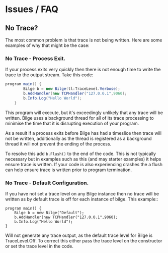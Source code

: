 
Issues / FAQ
==============================================


## No Trace?

The most common problem is that trace is not being written.  Here are some examples of why that might be the case:


### No Trace - Process Exit.

If your process exits very quickly then there is not enough time to write the trace to the output stream.  Take this code:

```csharp
program main() {
        Bilge b = new Bilge(tl:TraceLevel.Verbose);
        b.AddHandler(new TCPHandler("127.0.0.1",9060);
        b.Info.Log("Hello World");
    }
```

This program will execute, but it's exceedingly unlikely that any trace will be written.  Bilge uses a background thread for all of its trace processing to minimise the time that it is disrupting execution of your program. 

As a result if a process exits before Bilge has had a timeslice then trace will not be written, additionally as the thread is registered as a background thread it will not prevent the ending of the process.

To resolve this add `b.Flush()` to the end of the code.  This is not typically necessary but in examples such as this (and may starter examples) it helps ensure trace is written.  If your code is also experiencing crashes the a flush can help ensure trace is written prior to program termination.


### No Trace - Default Configuration.

If you have not set a trace level on any Bilge instance then no trace will be written as by default trace is off for each instance of bilge.  This example::

    program main() {
        Bilge b = new Bilge("Default");
        b.AddHandler(new TCPHandler("127.0.0.1",9060);
        b.Info.Log("Hello World");
    }

Will not generate any trace output, as the default trace level for Bilge is TraceLevel.Off.  To correct this either pass the trace level on the constructor
or set the trace level in the code.





